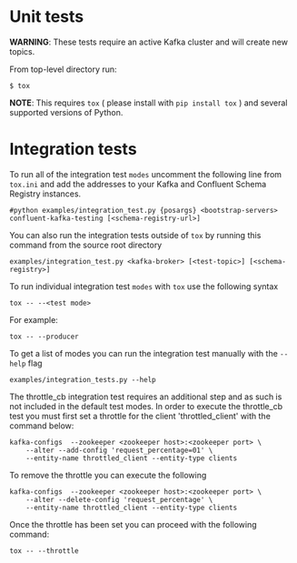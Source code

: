 Unit tests
==========

**WARNING**: These tests require an active Kafka cluster and will create new topics.

From top-level directory run:

    $ tox

**NOTE**: This requires `tox` ( please install with `pip install tox` ) and several supported versions of Python.

Integration tests
=================

To run all of the integration test `modes` uncomment the following line from `tox.ini` and add the addresses to your Kafka and Confluent Schema Registry instances.

    #python examples/integration_test.py {posargs} <bootstrap-servers> confluent-kafka-testing [<schema-registry-url>]

You can also run the integration tests outside of `tox` by running this command from the source root directory

    examples/integration_test.py <kafka-broker> [<test-topic>] [<schema-registry>]

To run individual integration test `modes` with `tox` use the following syntax

    tox -- --<test mode>

For example:

    tox -- --producer

To get a list of modes you can run the integration test manually with the `--help` flag

    examples/integration_tests.py --help


The throttle_cb integration test requires an additional step and as such is not included in the default test modes.
In order to execute the throttle_cb test you must first set a throttle for the client 'throttled_client' with the command below:

    kafka-configs  --zookeeper <zookeeper host>:<zookeeper port> \
        --alter --add-config 'request_percentage=01' \
        --entity-name throttled_client --entity-type clients

To remove the throttle you can execute the following

    kafka-configs  --zookeeper <zookeeper host>:<zookeeper port> \
        --alter --delete-config 'request_percentage' \
        --entity-name throttled_client --entity-type clients

Once the throttle has been set you can proceed with the following command:

    tox -- --throttle
